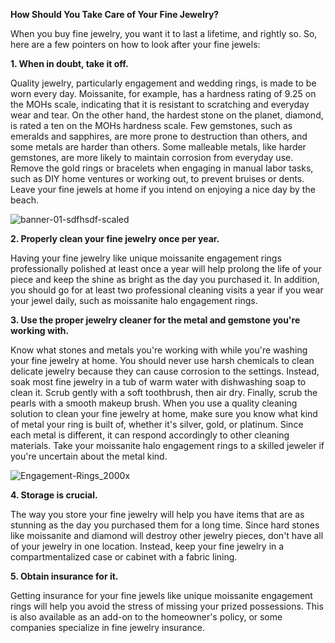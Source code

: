 **How Should You Take Care of Your Fine Jewelry?**

When you buy fine jewelry, you want it to last a lifetime, and rightly so. So, here are a few pointers on how to look after your fine jewels:

**1.	When in doubt, take it off.**

Quality jewelry, particularly engagement and wedding rings, is made to be worn every day. Moissanite, for example, has a hardness rating of 9.25 on the MOHs scale, indicating that it is resistant to scratching and everyday wear and tear. On the other hand, the hardest stone on the planet, diamond, is rated a ten on the MOHs hardness scale. Few gemstones, such as emeralds and sapphires, are more prone to destruction than others, and some metals are harder than others.
Some malleable metals, like harder gemstones, are more likely to maintain corrosion from everyday use. Remove the gold rings or bracelets when engaging in manual labor tasks, such as DIY home ventures or working out, to prevent bruises or dents. Leave your fine jewels at home if you intend on enjoying a nice day by the beach. 

![banner-01-sdfhsdf-scaled](https://user-images.githubusercontent.com/85026274/120078127-92e04f00-c0cb-11eb-97c4-d593f0cfb170.jpg)

**2.	Properly clean your fine jewelry once per year.**

Having your fine jewelry like unique moissanite engagement rings professionally polished at least once a year will help prolong the life of your piece and keep the shine as bright as the day you purchased it. In addition, you should go for at least two professional cleaning visits a year if you wear your jewel daily, such as moissanite halo engagement rings. 

**3.	Use the proper jewelry cleaner for the metal and gemstone you're working with.**

Know what stones and metals you're working with while you're washing your fine jewelry at home. You should never use harsh chemicals to clean delicate jewelry because they can cause corrosion to the settings. 
Instead, soak most fine jewelry in a tub of warm water with dishwashing soap to clean it. Scrub gently with a soft toothbrush, then air dry. Finally, scrub the pearls with a smooth makeup brush.
When you use a quality cleaning solution to clean your fine jewelry at home, make sure you know what kind of metal your ring is built of, whether it's silver, gold, or platinum. Since each metal is different, it can respond accordingly to other cleaning materials. Take your moissanite halo engagement rings to a skilled jeweler if you're uncertain about the metal kind. 

![Engagement-Rings_2000x](https://user-images.githubusercontent.com/85026274/120078145-a25f9800-c0cb-11eb-889e-e2c56ad40514.jpg)

**4.	Storage is crucial.**

The way you store your fine jewelry will help you have items that are as stunning as the day you purchased them for a long time. 
Since hard stones like moissanite and diamond will destroy other jewelry pieces, don't have all of your jewelry in one location. Instead, keep your fine jewelry in a compartmentalized case or cabinet with a fabric lining. 

**5.	Obtain insurance for it.**

Getting insurance for your fine jewels like unique moissanite engagement rings will help you avoid the stress of missing your prized possessions. This is also available as an add-on to the homeowner's policy, or some companies specialize in fine jewelry insurance.
